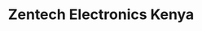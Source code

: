 ---
title: "Zentech Electronics Kenya"
url: /nairobi/zentech-electronics-kenya/
shop: electronics
---